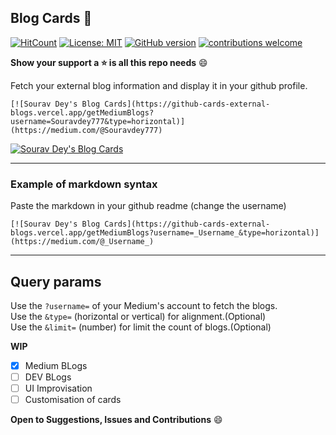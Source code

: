## Blog Cards :loudspeaker:


[![HitCount](http://hits.dwyl.com/Souravdey777/Github-Cards-External-Blogs.svg)](http://hits.dwyl.com/Souravdey777/Github-Cards-External-Blogs)
[![License: MIT](https://img.shields.io/badge/License-MIT-yellow.svg?style=flat)](https://opensource.org/licenses/MIT)
[![GitHub version](https://d25lcipzij17d.cloudfront.net/badge.png?id=gh&v=1.0&style=flat)](https://badge.fury.io/gh/Souravdey777/Github-Cards-External-Blogs)
[![contributions welcome](https://img.shields.io/badge/contributions-welcome-brightgreen.svg?style=flat)](https://github.com/Souravdey777/Github-Cards-External-Blogs/issues)

**Show your support a :star: is all this repo needs** :smile:

Fetch your external blog information and display it in your github profile.

```
[![Sourav Dey's Blog Cards](https://github-cards-external-blogs.vercel.app/getMediumBlogs?username=Souravdey777&type=horizontal)](https://medium.com/@Souravdey777)
```

[![Sourav Dey's Blog Cards](https://github-cards-external-blogs.vercel.app/getMediumBlogs?username=Souravdey777&type=horizontal)](https://medium.com/@Souravdey777)

---

### Example of markdown syntax

Paste the markdown in your github readme (change the username)

```
[![Sourav Dey's Blog Cards](https://github-cards-external-blogs.vercel.app/getMediumBlogs?username=_Username_&type=horizontal)](https://medium.com/@_Username_)
```

---

## Query params

Use the `?username=` of your Medium's account to fetch the blogs.<br>
Use the `&type=` (horizontal or vertical) for alignment.(Optional)<br>
Use the `&limit=` (number) for limit the count of blogs.(Optional)<br>

**WIP**

- [x] Medium BLogs
- [ ] DEV BLogs
- [ ] UI Improvisation
- [ ] Customisation of cards

**Open to Suggestions, Issues and Contributions** :smile:
